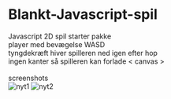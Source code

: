 # Blankt-Javascript-spil<br>
Javascript 2D spil starter pakke <br>
player med bevægelse WASD<br>
tyngdekræft hiver spilleren ned igen efter hop<br>
ingen kanter så spilleren kan forlade < canvas ><br>
<br>
screenshots<br>
![nyt1](https://user-images.githubusercontent.com/17072539/223091785-4634cbac-c9ad-4add-9e47-cd382b4a38aa.png)
![nyt2](https://user-images.githubusercontent.com/17072539/223091820-45194283-c491-4cc7-95d7-01d67e89ef39.png)
